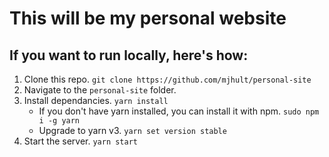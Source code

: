 # This will be my personal website

## If you want to run locally, here's how:
1. Clone this repo. ```git clone https://github.com/mjhult/personal-site```
2. Navigate to the ```personal-site``` folder.
3. Install dependancies. ```yarn install```
    - If you don't have yarn installed, you can install it with npm. ```sudo npm i -g yarn```
    - Upgrade to yarn v3. ```yarn set version stable```
4. Start the server. ```yarn start```